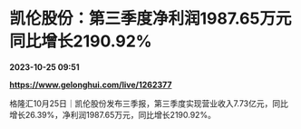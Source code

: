 # 凯伦股份：第三季度净利润1987.65万元 同比增长2190.92%

**2023-10-25 09:51**

**https://www.gelonghui.com/live/1262377**

格隆汇10月25日｜凯伦股份发布三季报，第三季度实现营业收入7.73亿元，同比增长26.39%，净利润1987.65万元，同比增长2190.92%。